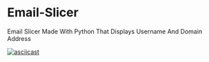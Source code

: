 # Email-Slicer
Email Slicer Made With Python That Displays Username And Domain Address

[![asciicast](https://asciinema.org/a/cEL5gFYrPFPY8udvHslA1y5EB.svg)](https://asciinema.org/a/cEL5gFYrPFPY8udvHslA1y5EB)
